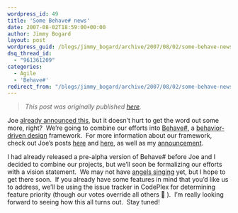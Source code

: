 ```yaml
---
wordpress_id: 49
title: 'Some Behave# news'
date: 2007-08-02T18:59:00+00:00
author: Jimmy Bogard
layout: post
wordpress_guid: /blogs/jimmy_bogard/archive/2007/08/02/some-behave-news.aspx
dsq_thread_id:
  - "961361209"
categories:
  - Agile
  - 'Behave#'
redirect_from: "/blogs/jimmy_bogard/archive/2007/08/02/some-behave-news.aspx/"
---
```

> _This post was originally published [here](http://grabbagoft.blogspot.com/2007/08/some-behave-news.html)._

Joe [already announced this](https://lostechies.com/blogs/joe_ocampo/archive/2007/07/27/good-bye-nunit-behave-hello-behave.aspx), but it doesn&#8217;t hurt to get the word out some more, right?&nbsp; We&#8217;re going to combine our efforts into [Behave#](http://www.codeplex.com/BehaveSharp), a [behavior-driven design](http://behaviour-driven.org/) framework.&nbsp; For more information about our framework, check out Joe&#8217;s posts [here](https://lostechies.com/blogs/joe_ocampo/archive/2007/06/28/introducing-nunit-behave-or-insert-what-ever-other-catchy-name.aspx) and [here](https://lostechies.com/blogs/joe_ocampo/archive/2007/07/15/more-bdd-xbehave-madness.aspx), as well as my [announcement](https://lostechies.com/blogs/jimmy_bogard/archive/2007/07/11/introducing-behave.aspx).

I had already released a pre-alpha version of Behave# before Joe and I decided to combine our projects, but we&#8217;ll soon be formalizing our efforts with a vision statement.&nbsp; We may not have [angels singing](http://elegantcode.com/?p=621)&nbsp;yet, but I hope to get there soon.&nbsp; If you already have some features in mind that you&#8217;d like us to address, we&#8217;ll be using the issue tracker in CodePlex for determining feature priority (though our votes override all others 🙂 ).&nbsp; I&#8217;m really looking forward to seeing how this all turns out.&nbsp; Stay tuned!